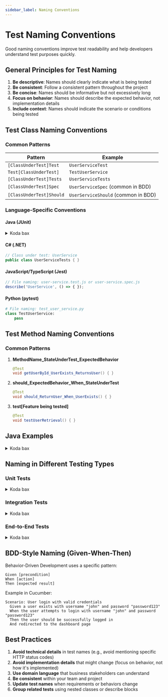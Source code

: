 ```yaml
---
sidebar_label: Naming Conventions
---
```

# Test Naming Conventions

Good naming conventions improve test readability and help developers understand test purposes quickly.

## General Principles for Test Naming

1. **Be descriptive**: Names should clearly indicate what is being tested
2. **Be consistent**: Follow a consistent pattern throughout the project
3. **Be concise**: Names should be informative but not excessively long
4. **Focus on behavior**: Names should describe the expected behavior, not implementation details
5. **Include context**: Names should indicate the scenario or conditions being tested

## Test Class Naming Conventions

### Common Patterns

| Pattern | Example |
|---------|---------|
| `[ClassUnderTest]Test` | `UserServiceTest` |
| `Test[ClassUnderTest]` | `TestUserService` |
| `[ClassUnderTest]Tests` | `UserServiceTests` |
| `[ClassUnderTest]Spec` | `UserServiceSpec` (common in BDD) |
| `[ClassUnderTest]Should` | `UserServiceShould` (common in BDD) |

### Language-Specific Conventions

#### Java (JUnit)

<details>
<summary>Koda bax</summary>

```java
// Class under test: UserService
public class UserServiceTest { }
```
</details>

#### C# (.NET)
```csharp
// Class under test: UserService
public class UserServiceTests { }
```

#### JavaScript/TypeScript (Jest)
```javascript
// File naming: user-service.test.js or user-service.spec.js
describe('UserService', () => { });
```

#### Python (pytest)
```python
# File naming: test_user_service.py
class TestUserService:
    pass
```

## Test Method Naming Conventions

### Common Patterns

1. **MethodName_StateUnderTest_ExpectedBehavior**
   ```java
   @Test
   void getUserById_UserExists_ReturnsUser() { }
   ```

2. **should_ExpectedBehavior_When_StateUnderTest**
   ```java
   @Test
   void should_ReturnUser_When_UserExists() { }
   ```

3. **test[Feature being tested]**
   ```java
   @Test
   void testUserRetrieval() { }
   ```

## Java Examples

<details>
<summary>Koda bax</summary>

```java
@Test
void getUserById_WithValidId_ReturnsCorrectUser() { }

@Test
void createUser_WithExistingUsername_ThrowsDuplicateException() { }
```
</details>

## Naming in Different Testing Types

### Unit Tests

<details>
<summary>Koda bax</summary>

```java
@Test
void calculateTotal_WithValidItems_ReturnsSumOfPrices() { }
```
</details>

### Integration Tests

<details>
<summary>Koda bax</summary>

```java
@Test
void userController_SavesUserToDatabase_WhenValidUserSubmitted() { }
```
</details>

### End-to-End Tests

<details>
<summary>Koda bax</summary>

```java
@Test
void userRegistration_WithValidCredentials_CreatesAccountAndRedirectsToDashboard() { }
```
</details>

## BDD-Style Naming (Given-When-Then)

Behavior-Driven Development uses a specific pattern:

```
Given [precondition]
When [action]
Then [expected result]
```

Example in Cucumber:
```gherkin
Scenario: User login with valid credentials
  Given a user exists with username "john" and password "password123"
  When the user attempts to login with username "john" and password "password123"
  Then the user should be successfully logged in
  And redirected to the dashboard page
```

## Best Practices

1. **Avoid technical details** in test names (e.g., avoid mentioning specific HTTP status codes)
2. **Avoid implementation details** that might change (focus on behavior, not how it's implemented)
3. **Use domain language** that business stakeholders can understand
4. **Be consistent** within your team and project
5. **Update test names** when requirements or behaviors change
6. **Group related tests** using nested classes or describe blocks

